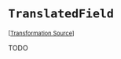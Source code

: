 `TranslatedField`
===================================================================================================

<small>\[[Transformation Source](../../Biohazrd/#Declarations/TranslatedField.cs)\]</small>

TODO
